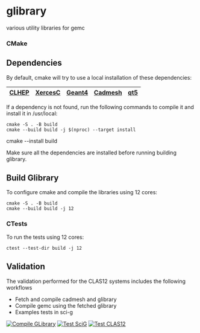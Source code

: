 # glibrary

various utility libraries for gemc

### CMake


## Dependencies

By default, cmake will try to use a local installation of these dependencies:

| [CLHEP](https://proj-clhep.web.cern.ch/proj-clhep/) | [XercesC](https://xerces.apache.org) | [Geant4](https://geant4.web.cern.ch) | [Cadmesh](https://github.com/christopherpoole/CADMesh) | [qt5](https://www.qt.io) |
|:---------------------------------------------------:|:------------------------------------:|:------------------------------------:|:------------------------------------------------------:|:------------------------:|

If a dependency is not found, run the following commands to compile it and install it in /usr/local:


```
cmake -S . -B build
cmake --build build -j $(nproc) --target install
```

cmake --install build 


Make sure all the dependencies are installed before running building glibrary. 

## Build Glibrary

To configure cmake and compile the libraries using 12 cores:

```
cmake -S . -B build
cmake --build build -j 12
```


### CTests

To run the tests using 12 cores:

`ctest --test-dir build -j 12`


## Validation

The validation performed for the CLAS12 systems includes the following workflows

- Fetch and compile cadmesh and glibrary
- Compile gemc using the fetched glibrary
- Examples tests in sci-g


[![Compile GLibrary](https://github.com/gemc/glibrary/actions/workflows/build.yml/badge.svg)](https://github.com/gemc/glibrary/actions/workflows/build.yml)
[![Test SciG](https://github.com/gemc/glibrary/actions/workflows/testSciG.yml/badge.svg)](https://github.com/gemc/glibrary/actions/workflows/testSciG.yml)
[![Test CLAS12](https://github.com/gemc/glibrary/actions/workflows/testC12.yml/badge.svg)](https://github.com/gemc/glibrary/actions/workflows/testC12.yml)
